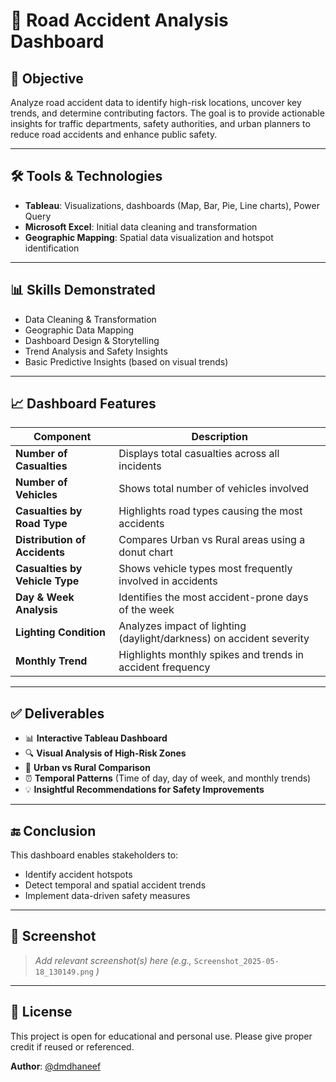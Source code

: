 # 🚦 Road Accident Analysis Dashboard

## 📌 Objective
Analyze road accident data to identify high-risk locations, uncover key trends, and determine contributing factors. The goal is to provide actionable insights for traffic departments, safety authorities, and urban planners to reduce road accidents and enhance public safety.

---

## 🛠 Tools & Technologies
- **Tableau**: Visualizations, dashboards (Map, Bar, Pie, Line charts), Power Query
- **Microsoft Excel**: Initial data cleaning and transformation
- **Geographic Mapping**: Spatial data visualization and hotspot identification

---

## 📊 Skills Demonstrated
- Data Cleaning & Transformation
- Geographic Data Mapping
- Dashboard Design & Storytelling
- Trend Analysis and Safety Insights
- Basic Predictive Insights (based on visual trends)

---

## 📈 Dashboard Features

| Component                    | Description                                                             |
|-----------------------------|-------------------------------------------------------------------------|
| **Number of Casualties**     | Displays total casualties across all incidents                         |
| **Number of Vehicles**       | Shows total number of vehicles involved                                |
| **Casualties by Road Type**  | Highlights road types causing the most accidents                       |
| **Distribution of Accidents**| Compares Urban vs Rural areas using a donut chart                      |
| **Casualties by Vehicle Type**| Shows vehicle types most frequently involved in accidents             |
| **Day & Week Analysis**      | Identifies the most accident-prone days of the week                    |
| **Lighting Condition**       | Analyzes impact of lighting (daylight/darkness) on accident severity   |
| **Monthly Trend**            | Highlights monthly spikes and trends in accident frequency             |

---

## ✅ Deliverables
- 📊 **Interactive Tableau Dashboard**
- 🔍 **Visual Analysis of High-Risk Zones**
- 📍 **Urban vs Rural Comparison**
- ⏰ **Temporal Patterns** (Time of day, day of week, and monthly trends)
- 💡 **Insightful Recommendations for Safety Improvements**

---

## 🔚 Conclusion
This dashboard enables stakeholders to:
- Identify accident hotspots
- Detect temporal and spatial accident trends
- Implement data-driven safety measures

---

## 📎 Screenshot
> _Add relevant screenshot(s) here (e.g.,_ `Screenshot_2025-05-18_130149.png` _)_

---

## 📃 License
This project is open for educational and personal use. Please give proper credit if reused or referenced.

**Author**: [@dmdhaneef](https://github.com/dmdhaneef/)

